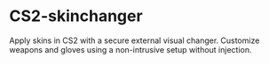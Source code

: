 # CS2-skinchanger
Apply skins in CS2 with a secure external visual changer. Customize weapons and gloves using a non-intrusive setup without injection.

